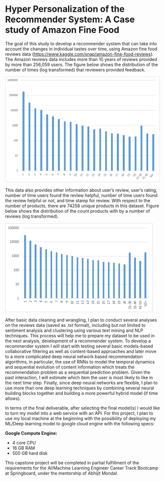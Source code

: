 # Hyper Personalization of the Recommender System: A Case study of Amazon Fine Food

The goal of this study to develop a recommender system that can take into account the changes in individual tastes over time, using Amazon fine food reviews data (https://www.kaggle.com/snap/amazon-fine-food-reviews). The Amazon reviews data includes more than 10 years of reviews provided by more than 256,059 users. The figure below shows the distribution of the number of times (log transformed) that reviewers provided feedback.

![Reviewers_Count](https://github.com/farzadalemi/Springboard_Capstone/blob/master/EDA/reviewers_count.png)

This data also provides other information about user’s review, user’s rating, number of time users found the review helpful, number of time users found the review helpful or not, and time stamp for review.  With respect to the number of products, there are 74258 unique products in this dataset. Figure below shows the distribution of the count products with by a number of reviews (log transformed).

![Reviews per product](https://github.com/farzadalemi/Springboard_Capstone/blob/master/EDA/reviewes_per_product.png)

After basic data cleaning and wrangling, I plan to conduct several analyses on the reviews data (saved as .txt format), including but not limited to sentiment analysis and clustering using various text mining and NLP techniques. This process will help me to prepare my dataset to be used in the next analysis, development of a recommender system. To develop a recommender system I will start with testing several basic models-based collaborative filtering as well as content-based approaches and later move to a more complicated deep neural network based recommendation algorithms, in particular, the use of RNNs to model the temporal dynamics and sequential evolution of content information which treats the recommendation problem as a sequential prediction problem. Given the past interaction, I will estimate which item the user is most likely to like in the next time step. Finally, since deep neural networks are flexible, I plan to use more than one deep learning techniques by combining several neural building blocks together and building a more powerful hybrid model (if time allows).

In terms of the final deliverable, after selecting the final model(s) I would like to turn my model into a web service with an API. For this project, I plan to use my local machine at the beginning with the possibility of deploying my ML/Deep learning model to google cloud engine with the following specs:

**Google Compute Engine:** 
 - 4 core CPU 
 - 16 GB RAM 
 - 500 GB hard disk

This capstone project will be completed in partial fulfillment of the requirements for the AI/Machine Learning Engineer Career Track Bootcamp at Springboard, under the mentorship of Abhijit Mondal.